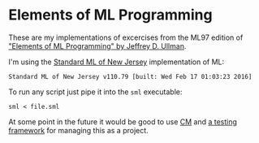 # Elements of ML Programming

These are my implementations of excercises from the ML97 edition of ["Elements of ML Programming" by Jeffrey D. Ullman](http://www.amazon.com/Elements-ML-Programming-ML97-2nd/dp/0137903871).

I'm using the [Standard ML of New Jersey](http://www.smlnj.org/) implementation of ML:

```
Standard ML of New Jersey v110.79 [built: Wed Feb 17 01:03:23 2016]
```

To run any script just pipe it into the `sml` executable:

```
sml < file.sml
```

At some point in the future it would be good to use [CM](http://www.smlnj.org/doc/CM/index.html) and [a testing framework](https://github.com/kvalle/sml-testing) for managing this as a project.
